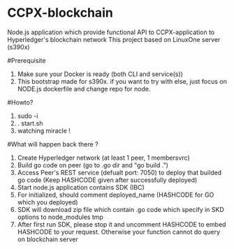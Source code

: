 # CCPX-blockchain
Node.js application which provide functional API to CCPX-application to Hyperledger's blockchain network
This project based on LinuxOne server (s390x)

#Prerequisite
1. Make sure your Docker is ready (both CLI and service(s))
2. This bootstrap made for s390x. if you want to try with else, just focus on NODE.js dockerfile and change repo for node.

#Howto?
1) sudo -i
2) . start.sh
3) watching miracle ! 

#What will happen back there ?
1. Create Hyperledger network (at least 1 peer, 1 membersvrc)
2. Build go code on peer (go to .go dir and "go build .")
3. Access Peer's REST service (defualt port: 7050) to deploy that builded go code (Keep HASHCODE given after successfully deployed)
4. Start node.js application contains SDK (IBC)
5. For initialized, should comment deployed_name (HASHCODE for GO which you deployed)
6. SDK will download zip file which contain .go code which specify in SKD options to node_modules tmp
7. After first run SDK, please stop it and uncomment HASHCODE to embed HASHCODE to your request. Otherwise your function cannot do query on blockchain server
